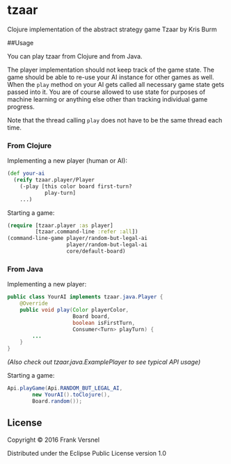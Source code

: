 # tzaar

Clojure implementation of the abstract strategy game Tzaar by Kris Burm

##Usage

You can play tzaar from Clojure and from Java.

The player implementation should not keep track of the game state.
The game should be able to re-use your AI instance for other games as well.
When the `play` method on your AI
gets called all necessary game state gets passed into it.
You are of course allowed to use state for purposes of machine learning or anything
else other than tracking individual game progress.

Note that the thread calling `play` does not have to be the same
thread each time.

### From Clojure

Implementing a new player (human or AI):

```clojure
(def your-ai
  (reify tzaar.player/Player
    (-play [this color board first-turn?
            play-turn]
    ...)
```

Starting a game:

```clojure
(require [tzaar.player :as player]
         [tzaar.command-line :refer :all])
(command-line-game player/random-but-legal-ai
                   player/random-but-legal-ai
                   core/default-board)
```

### From Java

Implementing a new player:

```java
public class YourAI implements tzaar.java.Player {
    @Override
    public void play(Color playerColor,
                     Board board,
                     boolean isFirstTurn,
                     Consumer<Turn> playTurn) {
        ...
    }
}
```
*(Also check out tzaar.java.ExamplePlayer to see typical API usage)*

Starting a game:
```java
Api.playGame(Api.RANDOM_BUT_LEGAL_AI,
        new YourAI().toClojure(),
        Board.random());
```

## License

Copyright © 2016 Frank Versnel

Distributed under the Eclipse Public License version 1.0
